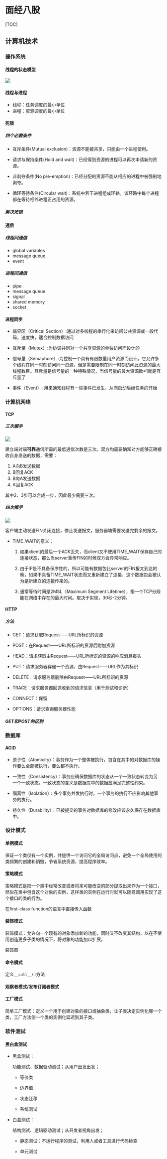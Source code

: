 # 面经八股

[TOC]

## 计算机技术

### 操作系统

#### 线程的状态模型

![](eight-part-essays/thread_states.png)

#### 线程与进程

- 线程：任务调度的最小单位
- 进程：资源调度的最小单位

#### 死锁

##### 四个必要条件

- 互斥条件(Mutual exclusion)：资源不能被共享，只能由一个进程使用。

- 请求与保持条件(Hold and wait)：已经得到资源的进程可以再次申请新的资源。

- 非剥夺条件(No pre-emption)：已经分配的资源不能从相应的进程中被强制地剥夺。

- 循环等待条件(Circular wait)：系统中若干进程组成环路，该环路中每个进程都在等待相邻进程正占用的资源。

##### 解决死锁

#### 通信

##### 线程间通信

- global variables
- message queue
- event

##### 进程间通信

- pipe
- message queue
- signal
- shared memory
- socket

#### 进程同步

- 临界区（Critical Section）:通过对多线程的串行化来访问公共资源或一段代码，速度快，适合控制数据访问

- 互斥量（Mutex）:为协调共同对一个共享资源的单独访问而设计的

- 信号量（Semaphore）:为控制一个具有有限数量用户资源而设计。它允许多个线程在同一时刻访问同一资源，但是需要限制在同一时刻访问此资源的最大线程数目。互斥量是信号量的一种特殊情况，当信号量的最大资源数=1就是互斥量了

- 事件（Event）: 用来通知线程有一些事件已发生，从而启动后继任务的开始

### 计算机网络

#### TCP

##### 三次握手

![](eight-part-essays/tcp_connect.png)

建立端对端**可靠**通信所需的最低通信次数是三次。双方均需要确知对方能够正确接收自身发送的数据，需要：

1. A向B发送数据
2. B回复ACK
3. B向A发送数据
4. A回复ACK

其中2、3步可以合成一步，因此最少需要三次。

##### 四次挥手

![](eight-part-essays/tcp_disconnect.png)

客户端主动发送FIN关闭连接，停止发送报文，服务器端需要发送完剩余的报文。

- TIME_WAIT的意义：

    1. 如果client的最后一个ACK丢失，而client又不使用TIME_WAIT保存自己的连接状态，那么当server重传FIN的时候双方会异常响应。

    2. 由于IP是不具备保序性的，所以可能有数据包比server的FIN报文到达的晚，如果不具备TIME_WAIT状态而又重新建立了连接，这个数据包会被认为是新建立的连接传来的。

    3. 通常等待时间是2MSL（Maximum Segment Lifetime），指一个TCP分段能在网络中存在的最大时间。取决于实现，30秒-2分钟。

#### HTTP

##### 方法

- GET：请求获取Request——URL所标识的资源

- POST：在Request——URL所标识的资源后附加资源

- HEAD：请求获取由Request——URL所标识的资源的响应消息报头

- PUT：请求服务器存储一个资源，由Request——URL作为其标识

- DELETE：请求服务器删除由Request——URL所标识的资源

- TRACE：请求服务器回送收到的请求信息（用于测试和诊断）

- CONNECT：保留

- OPTIONS：请求查询服务器性能

##### GET和POST的区别

### 数据库

#### ACID

- 原子性（Atomicity）：事务作为一个整体被执行，包含在其中的对数据库的操作要么全部被执行，要么都不执行。

- 一致性（Consistency）：事务应确保数据库的状态从一个一致状态转变为另一个一致状态。一致状态的含义是数据库中的数据应满足完整性约束。

- 隔离性（Isolation）：多个事务并发执行时，一个事务的执行不应影响其他事务的执行。

- 持久性（Durability）：已被提交的事务对数据库的修改应该永久保存在数据库中。

### 设计模式

#### 单例模式

保证一个类仅有一个实例，并提供一个访问它的全局访问点，避免一个全局使用的类频繁的创建和销毁，节省系统资源，提高程序效率。

#### 策略模式

策略模式是把一个类中经常改变或者将来可能改变的部分提取出来作为一个接口，然后在类中包含这个对象的实例，这样类的实例在运行时就可以随意调用实现了这个接口的类的行为。

在first-class function的语言中直接传入函数

#### 装饰模式

装饰模式：允许向一个现有的对象添加新的功能，同时又不改变其结构，以在不使用创造更多子类的情况下，将对象的功能加以扩展。

装饰器

#### 命令模式

定义`__call__()`方法


#### 观察者模式/发布订阅者模式


#### 工厂模式

简单工厂模式：定义一个用于创建对象的接口或抽象类，让子类决定实例化哪一个类，工厂方法使一个类的实例化延迟到其子类。

### 软件测试

#### 黑白盒测试

- 黑盒测试：

    功能测试、数据驱动测试；从用户出发出发；

    - 等价类

    - 边界值

    - 状态迁移

    - 系统测试


- 白盒测试：

    结构测试、逻辑驱动测试；从开发者视角出发；

    - 静态测试：不运行程序的测试，利用人或者工具进行代码检查

    - 单元测试
